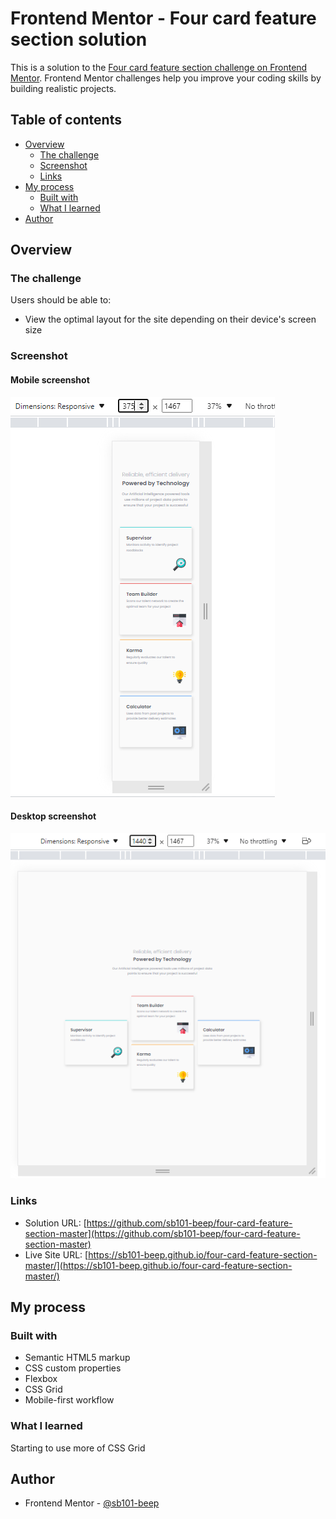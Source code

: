# Frontend Mentor - Four card feature section solution

This is a solution to the [Four card feature section challenge on Frontend Mentor](https://www.frontendmentor.io/challenges/four-card-feature-section-weK1eFYK). Frontend Mentor challenges help you improve your coding skills by building realistic projects. 

## Table of contents

- [Overview](#overview)
  - [The challenge](#the-challenge)
  - [Screenshot](#screenshot)
  - [Links](#links)
- [My process](#my-process)
  - [Built with](#built-with)
  - [What I learned](#what-i-learned)
- [Author](#author)

## Overview

### The challenge

Users should be able to:

- View the optimal layout for the site depending on their device's screen size

### Screenshot

#### Mobile screenshot

![](./images/mobilescreenshot.png)

#### Desktop screenshot

![](./images/desktopscreenshot.png)

### Links

- Solution URL: [https://github.com/sb101-beep/four-card-feature-section-master](https://github.com/sb101-beep/four-card-feature-section-master)
- Live Site URL: [https://sb101-beep.github.io/four-card-feature-section-master/](https://sb101-beep.github.io/four-card-feature-section-master/)

## My process

### Built with

- Semantic HTML5 markup
- CSS custom properties
- Flexbox
- CSS Grid
- Mobile-first workflow

### What I learned

Starting to use more of CSS Grid

## Author

- Frontend Mentor - [@sb101-beep](https://www.frontendmentor.io/profile/sb101-beep)
